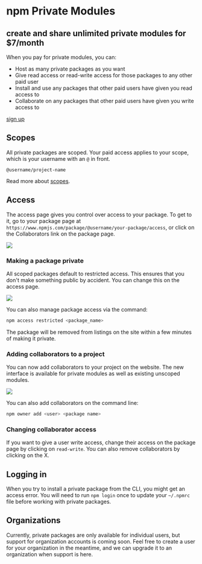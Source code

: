 <hgroup>
<h1>npm Private Modules</h1>
<h2>create and share unlimited private modules for $7/month</h2>
</hgroup>
<div class="private-module-info-container">

When you pay for private modules, you can:

- Host as many private packages as you want
- Give read access or read-write access for those packages to any other paid user
- Install and use any packages that other paid users have given you read access to
- Collaborate on any packages that other paid users have given you write access to

<a data-event-trigger="click" data-event-name="billing-via-private-modules-page" class="button" href="https://www.npmjs.com/settings/billing">sign up</a>
</div>

## Scopes

All private packages are scoped. Your paid access applies to your scope, which is your username with an `@` in front.

```
@username/project-name
````

Read more about [scopes](https://docs.npmjs.com/getting-started/scoped-packages).

## Access

The access page gives you control over access to your package. To get to it, go to your package page at `https://www.npmjs.com/package/@username/your-package/access`, or click on the Collaborators link on the package page.

<p class="centered">
  <img src="https://npmblog-images.surge.sh/static-pages/collaborators-page.png" class="bordered">
</p>

### Making a package private

All scoped packages default to restricted access. This ensures that you don't make something public by accident. You can change this on the access page.

<p class="centered">
  <img src="https://npmblog-images.surge.sh/static-pages/make-private-ui.gif" class="bordered">
</p>

You can also manage package access via the command:

```sh
npm access restricted <package_name>
```

The package will be removed from listings on the site within a few minutes of making it private.

### Adding collaborators to a project

You can now add collaborators to your project on the website. The new interface is available for
private modules as well as existing unscoped modules.

<p class="centered">
  <img src="https://npmblog-images.surge.sh/static-pages/add-collaborator.gif" class="bordered">
</p>

You can also add collaborators on the command line:

```sh
npm owner add <user> <package name>
```

### Changing collaborator access

If you want to give a user write access, change their access on the package page by clicking on `read-write`. You can also remove collaborators by clicking on the X.


## Logging in

When you try to install a private package from the CLI, you might get an access error. You will need to run `npm login` once to update your `~/.npmrc` file before working with private packages.

## Organizations

Currently, private packages are only available for individual users, but support for organization accounts is coming soon. Feel free to create a user for your organization in the meantime, and we can upgrade it to an organization when support is here.
